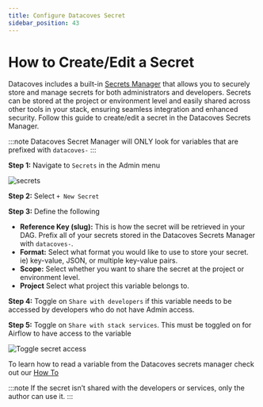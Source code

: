 ```yaml
---
title: Configure Datacoves Secret
sidebar_position: 43
---
```

# How to Create/Edit a Secret

Datacoves includes a built-in [Secrets Manager](reference/admin-menu/secrets.md) that allows you to securely store and manage secrets for both administrators and developers. Secrets can be stored at the project or environment level and easily shared across other tools in your stack, ensuring seamless integration and enhanced security. Follow this guide to create/edit a secret in the Datacoves Secrets Manager.

:::note
Datacoves Secret Manager will ONLY look for variables that are prefixed with `datacoves-`
:::

**Step 1:** Navigate to `Secrets` in the Admin menu

![secrets](assets/admin_menu_secrets.gif)

**Step 2:** Select `+ New Secret`

**Step 3:** Define the following
- **Reference Key (slug):** This is how the secret will be retrieved in your DAG. Prefix all of your secrets stored in the Datacoves Secrets Manager with `datacoves-`.
- **Format:** Select what format you would like to use to store your secret. ie) key-value, JSON, or multiple key-value pairs.
- **Scope:** Select whether you want to share the secret at the project or environment level.
- **Project** Select what project this variable belongs to.

**Step 4:** Toggle on `Share with developers` if this variable needs to be accessed by developers who do not have Admin access.

**Step 5:** Toggle on `Share with stack services`. This must be toggled on for Airflow to have access to the variable

![Toggle secret access](assets/datacoves_secrets_sharing_toggle.jpg)

To learn how to read a variable from the Datacoves secrets manager check out our [How To](../airflow/use-datacoves-secrets-manager.mdx)

:::note
If the secret isn’t shared with the developers or services, only the author can use it.
:::